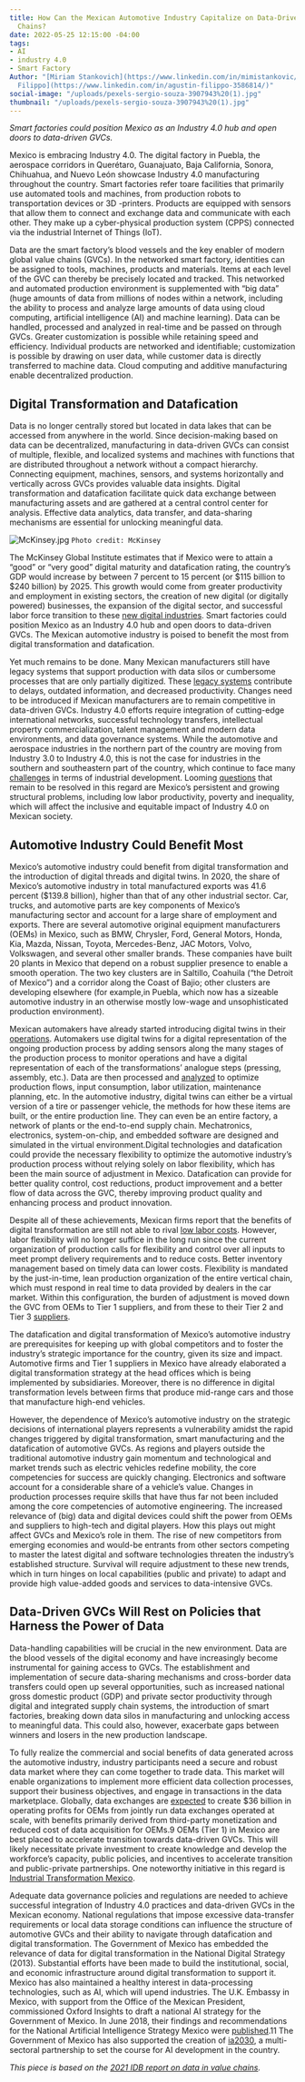 ```yaml
---
title: How Can the Mexican Automotive Industry Capitalize on Data-Driven Global Value
  Chains?
date: 2022-05-25 12:15:00 -04:00
tags:
- AI
- industry 4.0
- Smart Factory
Author: "[Miriam Stankovich](https://www.linkedin.com/in/mimistankovic/) and [Agustin
  Filippo](https://www.linkedin.com/in/agustin-filippo-3586814/)"
social-image: "/uploads/pexels-sergio-souza-3907943%20(1).jpg"
thumbnail: "/uploads/pexels-sergio-souza-3907943%20(1).jpg"
---
```


*Smart factories could position Mexico as an Industry 4.0 hub and open doors to data-driven GVCs.*

Mexico is embracing Industry 4.0. The digital factory in Puebla, the aerospace corridors in Querétaro, Guanajuato, Baja California, Sonora, Chihuahua, and Nuevo León showcase Industry 4.0 manufacturing throughout the country. Smart factories refer toare facilities that primarily use automated tools and machines, from production robots to transportation devices or 3D -printers. Products are equipped with sensors that allow them to connect and exchange data and communicate with each other. They make up a cyber-physical production system (CPPS) connected via the industrial Internet of Things (IoT).

Data are the smart factory’s blood vessels and the key enabler of modern global value chains (GVCs). In the networked smart factory, identities can be assigned to tools, machines, products and materials. Items at each level of the GVC can thereby be precisely located and tracked. This networked and automated production environment is supplemented with “big data” (huge amounts of data from millions of nodes within a network, including the ability to process and analyze large amounts of data using cloud computing, artificial intelligence (AI) and machine learning). Data can be handled, processed and analyzed in real-time and be passed on through GVCs. Greater customization is possible while retaining speed and efficiency. Individual products are networked and identifiable; customization is possible by drawing on user data, while customer data is directly transferred to machine data. Cloud computing and additive manufacturing enable decentralized production.

<!--more-->

## Digital Transformation and Datafication
Data is no longer centrally stored but located in data lakes that can be accessed from anywhere in the world. Since decision-making based on data can be decentralized, manufacturing in data-driven GVCs can consist of multiple, flexible, and localized systems and machines with functions that are distributed throughout a network without a compact hierarchy. Connecting equipment, machines, sensors, and systems horizontally and vertically across GVCs provides valuable data insights. Digital transformation and datafication facilitate quick data exchange between manufacturing assets and are gathered at a central control center for analysis. Effective data analytics, data transfer, and data-sharing mechanisms are essential for unlocking meaningful data.

![McKinsey.jpg](/uploads/McKinsey.jpg)
`Photo credit: McKinsey`

The McKinsey Global Institute estimates that if Mexico were to attain a “good” or “very good” digital maturity and datafication rating, the country’s GDP would increase by between 7 percent to 15 percent (or $115 billion to $240 billion) by 2025. This growth would come from greater productivity and employment in existing sectors, the creation of new digital (or digitally powered) businesses, the expansion of the digital sector, and successful labor force transition to these [new digital industries](https://www.mckinsey.com/business-functions/mckinsey-digital/our-insights/how-mexico-can-become-latin-americas-digital-government-powerhouse). Smart factories could position Mexico as an Industry 4.0 hub and open doors to data-driven GVCs. The Mexican automotive industry is poised to benefit the most from digital transformation and datafication.

Yet much remains to be done. Many Mexican manufacturers still have legacy systems that support production with data silos or cumbersome processes that are only partially digitized. These [legacy systems](https://www.plex.com/blog/manufacturers-mexico-take-industry-40-and-iiot) contribute to delays, outdated information, and decreased productivity. Changes need to be introduced if Mexican manufacturers are to remain competitive in data-driven GVCs. Industry 4.0 efforts require integration of cutting-edge international networks, successful technology transfers, intellectual property commercialization, talent management and modern data environments, and data governance systems. While the automotive and aerospace industries in the northern part of the country are moving from Industry 3.0 to Industry 4.0, this is not the case for industries in the southern and southeastern part of the country, which continue to face many [challenges](https://publications.iadb.org/en/global-value-chain-data-mexico-automotive-and-electronics-sectors) in terms of industrial development. Looming [questions](https://publications.iadb.org/en/global-value-chain-data-mexico-automotive-and-electronics-sectors) that remain to be resolved in this regard are Mexico’s persistent and growing structural problems, including low labor productivity, poverty and inequality, which will affect the inclusive and equitable impact of Industry 4.0 on Mexican society.

## Automotive Industry Could Benefit Most 
Mexico’s automotive industry could benefit from digital transformation and the introduction of digital threads and digital twins. In 2020, the share of Mexico’s automotive industry in total manufactured exports was 41.6 percent ($139.8 billion), higher than that of any other industrial sector. Car, trucks, and automotive parts are key components of Mexico’s manufacturing sector and account for a large share of employment and exports. There are several automotive original equipment manufacturers (OEMs) in Mexico, such as BMW, Chrysler, Ford, General Motors, Honda, Kia, Mazda, Nissan, Toyota, Mercedes-Benz, JAC Motors, Volvo, Volkswagen, and several other smaller brands. These companies have built 20 plants in Mexico that depend on a robust supplier presence to enable a smooth operation. The two key clusters are in Saltillo, Coahuila (“the Detroit of Mexico”) and a corridor along the Coast of Bajio; other clusters are developing elsewhere (for example,in Puebla, which now has a sizeable automotive industry in an otherwise mostly low-wage and unsophisticated production environment).

Mexican automakers have already started introducing digital twins in their [operations](https://www.ineteconomics.org/uploads/papers/WP_141-simonazzi-carreto-russo.pdf). Automakers use digital twins for a digital representation of the ongoing production process by adding sensors along the many stages of the production process to monitor operations and have a digital representation of each of the transformations’ analogue steps (pressing, assembly, etc.). Data are then processed and [analyzed](https://www.ineteconomics.org/uploads/papers/WP_141-simonazzi-carreto-russo.pdf) to optimize production flows, input consumption, labor utilization, maintenance planning, etc. In the automotive industry, digital twins can either be a virtual version of a tire or passenger vehicle, the methods for how these items are built, or the entire production line. They can even be an entire factory, a network of plants or the end-to-end supply chain. Mechatronics, electronics, system-on-chip, and embedded software are designed and simulated in the virtual environment.Digital technologies and datafication could provide the necessary flexibility to optimize the automotive industry’s production process without relying solely on labor flexibility, which has been the main source of adjustment in Mexico. Datafication can provide for better quality control, cost reductions, product improvement and a better flow of data across the GVC, thereby improving product quality and enhancing process and product innovation.

Despite all of these achievements, Mexican firms report that the benefits of digital transformation are still not able to rival [low labor costs](https://www.weforum.org/whitepapers/supply-chain-4-0-global-practices-and-lessons-learned-for-latin-america-and-the-caribbean-c4ffe6b1-b2f0-44f1-8b1d-c740cc11ca6f). However, labor flexibility will no longer suffice in the long run since the current organization of production calls for flexibility and control over all inputs to meet prompt delivery requirements and to reduce costs. Better inventory management based on timely data can lower costs. Flexibility is mandated by the just-in-time, lean production organization of the entire vertical chain, which must respond in real time to data provided by dealers in the car market. Within this configuration, the burden of adjustment is moved down the GVC from OEMs to Tier 1 suppliers, and from these to their Tier 2 and Tier 3 [suppliers](https://www.weforum.org/whitepapers/supply-chain-4-0-global-practices-and-lessons-learned-for-latin-america-and-the-caribbean-c4ffe6b1-b2f0-44f1-8b1d-c740cc11ca6f).


The datafication and digital transformation of Mexico’s automotive industry are prerequisites for keeping up with global competitors and to foster the industry’s strategic importance for the country, given its size and impact. Automotive firms and Tier 1 suppliers in Mexico have already elaborated a digital transformation strategy at the head offices which is being implemented by subsidiaries. Moreover, there is no difference in digital transformation levels between firms that produce mid-range cars and those that manufacture high-end vehicles.

However, the dependence of Mexico’s automotive industry on the strategic decisions of international players represents a vulnerability amidst the rapid changes triggered by digital transformation, smart manufacturing and the datafication of automotive GVCs. As regions and players outside the traditional automotive industry gain momentum and technological and market trends such as electric vehicles redefine mobility, the core competencies for success are quickly changing. Electronics and software account for a considerable share of a vehicle’s value. Changes in production processes require skills that have thus far not been included among the core competencies of automotive engineering. The increased relevance of (big) data and digital devices could shift the power from OEMs and suppliers to high-tech and digital players. How this plays out might affect GVCs and Mexico’s role in them. The rise of new competitors from emerging economies and would-be entrants from other sectors competing to master the latest digital and software technologies threaten the industry’s established structure. Survival will require adjustment to these new trends, which in turn hinges on local capabilities (public and private) to adapt and provide high value-added goods and services to data-intensive GVCs.

## Data-Driven GVCs Will Rest on Policies that Harness the Power of Data  
Data-handling capabilities will be crucial in the new environment. Data are the blood vessels of the digital economy and have increasingly become instrumental for gaining access to GVCs. The establishment and implementation of secure data-sharing mechanisms and cross-border data transfers could open up several opportunities, such as increased national gross domestic product (GDP) and private sector productivity through digital and integrated supply chain systems, the introduction of smart factories, breaking down data silos in manufacturing and unlocking access to meaningful data. This could also, however, exacerbate gaps between winners and losers in the new production landscape.

To fully realize the commercial and social benefits of data generated across the automotive industry, industry participants need a secure and robust data market where they can come together to trade data. This market will enable organizations to implement more efficient data collection processes, support their business objectives, and engage in transactions in the data marketplace. Globally, data exchanges are [expected](http://reports.weforum.org/digital-transformation/building-a-digital-automotive-industry/) to create $36 billion in operating profits for OEMs from jointly run data exchanges operated at scale, with benefits primarily derived from third-party monetization and reduced cost of data acquisition for OEMs.9 OEMs (Tier 1) in Mexico are best placed to accelerate transition towards data-driven GVCs. This will likely necessitate private investment to create knowledge and develop the workforce’s capacity, public policies, and incentives to accelerate transition and public-private partnerships. One noteworthy initiative in this regard is [Industrial Transformation Mexico](https://industrialtransformation.mx/).

Adequate data governance policies and regulations are needed to achieve successful integration of Industry 4.0 practices and data-driven GVCs in the Mexican economy. National regulations that impose excessive data-transfer requirements or local data storage conditions can influence the structure of automotive GVCs and their ability to navigate through datafication and digital transformation. The Government of Mexico has embedded the relevance of data for digital transformation in the National Digital Strategy (2013). Substantial efforts have been made to build the institutional, social, and economic infrastructure around digital transformation to support it. Mexico has also maintained a healthy interest in data-processing technologies, such as AI, which will upend industries. The U.K. Embassy in Mexico, with support from the Office of the Mexican President, commissioned Oxford Insights to draft a national AI strategy for the Government of Mexico. In June 2018, their findings and recommendations for the National Artificial Intelligence Strategy Mexico were [published](https://www.oxfordinsights.com/mexico).11 The Government of Mexico has also supported the creation of [ia2030](https://www.oecd-ilibrary.org/sites/e4318dd6-en/index.html?itemId=/content/component/e4318dd6-en), a multi-sectoral partnership to set the course for AI development in the country.

*This piece is based on the [2021 IDB report on data in value chains](https://publications.iadb.org/en/global-value-chain-data-mexico-automotive-and-electronics-sectors).*

